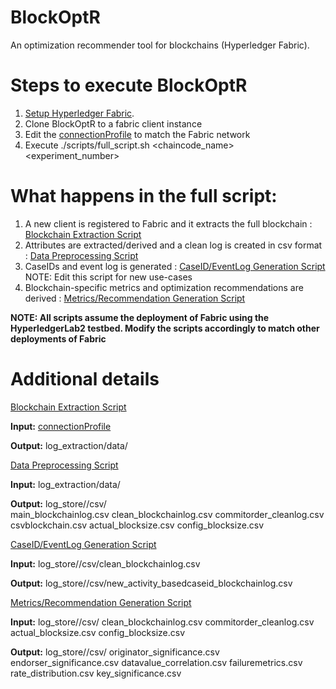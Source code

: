 # BlockOptR
An optimization recommender tool for blockchains (Hyperledger Fabric).

# Steps to execute BlockOptR
1. [Setup Hyperledger Fabric](https://hyperledger-fabric.readthedocs.io/en/release-2.2/getting_started.html).  
2. Clone BlockOptR to a fabric client instance 
3. Edit the [connectionProfile](log_extraction/connectionprofile.yaml) to match the Fabric network
4. Execute ./scripts/full_script.sh <chaincode_name> <experiment_number>

# What happens in the full script:
1. A new client is registered to Fabric and it extracts the full blockchain : [Blockchain Extraction Script](log_extraction/getBlockchainLogs.js)
2. Attributes are extracted/derived and a clean log is created in csv format : [Data Preprocessing Script](convert_to_csv/convert_blockchain_logs_to_csv.py)
3. CaseIDs and event log is generated : [CaseID/EventLog Generation Script](caseid_generation/caseid_generation.py) NOTE: Edit this script for new use-cases
4. Blockchain-specific metrics and optimization recommendations are derived : [Metrics/Recommendation Generation Script](metrics_evaluation/metrics_evaluation.py)

**NOTE: All scripts assume the deployment of Fabric using the HyperledgerLab2 testbed. Modify the scripts accordingly to match other deployments of Fabric**

# Additional details
[Blockchain Extraction Script](log_extraction/getBlockchainLogs.js)

**Input:** [connectionProfile](log_extraction/connectionprofile.yaml)

**Output:** log_extraction/data/<multiple json files>

[Data Preprocessing Script](convert_to_csv/convert_blockchain_logs_to_csv.py)  
            
**Input:** log_extraction/data/<multiple json files>  
            
**Output:** log_store/<autogen directory name>/csv/<multiple csv files>  
            main_blockchainlog.csv
            clean_blockchainlog.csv
            commitorder_cleanlog.csv
            csvblockchain.csv
            actual_blocksize.csv
            config_blocksize.csv

[CaseID/EventLog Generation Script](caseid_generation/caseid_generation.py)  
            
**Input:** log_store/<autogen directory name>/csv/clean_blockchainlog.csv  
            
**Output:** log_store/<autogen directory name>/csv/new_activity_basedcaseid_blockchainlog.csv  

[Metrics/Recommendation Generation Script](metrics_evaluation/metrics_evaluation.py)  
            
**Input:** log_store/<autogen directory name>/csv/<multiple csv files>
              clean_blockchainlog.csv
              commitorder_cleanlog.csv
              actual_blocksize.csv
              config_blocksize.csv  
            
**Output:** log_store/<autogen directory name>/csv/<multiple csv files>
              originator_significance.csv
              endorser_significance.csv
              datavalue_correlation.csv
              failuremetrics.csv
              rate_distribution.csv
              key_significance.csv

